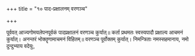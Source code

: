 +++
title = "१० पाद-प्रक्षालनम् वरणञ्च"

+++

पूर्ववत् आज्यगोमयलेपनपूर्वकं पादप्रक्षालनं वरणञ्च कुर्यात्॥ कर्ता प्रथमतः स्वस्यपादौ प्रक्षाल्य आचमनं कुर्यात्। अनन्तरं भोक्तॄणामाचमनं विहितम्॥ वरणञ्च पूर्वोक्तम् कुर्यात्। निमन्त्रिताः नमस्सहमानाय, नमो दुन्दुभ्याय वदेयुः,